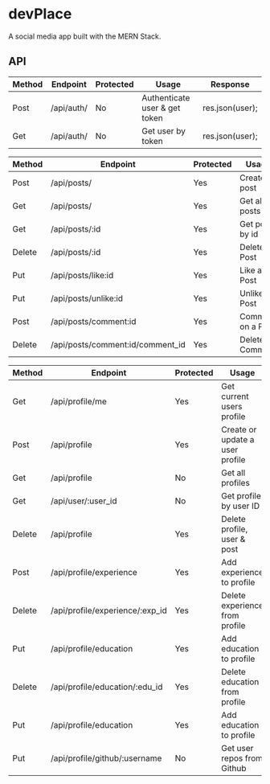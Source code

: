 # devPlace

A social media app built with the MERN Stack.

## API

| Method | Endpoint   | Protected | Usage                         | Response        |
| ------ | ---------- | --------- | ----------------------------- | --------------- |
| Post   | /api/auth/ | No        | Authenticate user & get token | res.json(user); |
| Get    | /api/auth/ | No        | Get user by token             | res.json(user); |

| Method | Endpoint                         | Protected | Usage             | Response                         |
| ------ | -------------------------------- | --------- | ----------------- | -------------------------------- |
| Post   | /api/posts/                      | Yes       | Create a post     | res.json(post);                  |
| Get    | /api/posts/                      | Yes       | Get all posts     | res.json(posts);                 |
| Get    | /api/posts/:id                   | Yes       | Get post by id    | res.json(post);                  |
| Delete | /api/posts/:id                   | Yes       | Delete a Post     | res.json({ msg: 'Post removed}); |
| Put    | /api/posts/like:id               | Yes       | Like a Post       | res.json(post.likes);            |
| Put    | /api/posts/unlike:id             | Yes       | Unlike a Post     | res.json(post.likes);            |
| Post   | /api/posts/comment:id            | Yes       | Comment on a Post | res.json(post.comments);         |
| Delete | /api/posts/comment:id/comment_id | Yes       | Delete a Comment  | res.json(post.comments);         |

| Method | Endpoint                        | Protected | Usage                           | Response                           |
| ------ | ------------------------------- | --------- | ------------------------------- | ---------------------------------- |
| Get    | /api/profile/me                 | Yes       | Get current users profile       | res.json(profile);                 |
| Post   | /api/profile                    | Yes       | Create or update a user profile | res.json(profile);                 |
| Get    | /api/profile                    | No        | Get all profiles                | res.json(profile);                 |
| Get    | /api/user/:user_id              | No        | Get profile by user ID          | res.json(profile);                 |
| Delete | /api/profile                    | Yes       | Delete profile, user & post     | res.json({ msg: 'User deleted' }); |
| Post   | /api/profile/experience         | Yes       | Add experience to profile       | res.json(profile)                  |
| Delete | /api/profile/experience/:exp_id | Yes       | Delete experience from profile  | res.json(profile)                  |
| Put    | /api/profile/education          | Yes       | Add education to profile        | res.json(profile)                  |
| Delete | /api/profile/education/:edu_id  | Yes       | Delete education from profile   | res.json(profile)                  |
| Put    | /api/profile/education          | Yes       | Add education to profile        | res.json(profile)                  |
| Put    | /api/profile/github/:username   | No        | Get user repos from Github      | res.json(JSON.parse(body))         |
